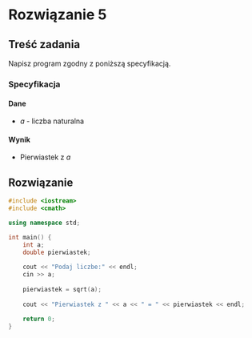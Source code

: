 # Rozwiązanie 5

## Treść zadania

Napisz program zgodny z poniższą specyfikacją.

### Specyfikacja

#### Dane

* $a$ - liczba naturalna

#### Wynik

* Pierwiastek z $a$

## Rozwiązanie

```cpp
#include <iostream>
#include <cmath>

using namespace std;

int main() {
    int a;
    double pierwiastek;
    
    cout << "Podaj liczbe:" << endl;
    cin >> a;
    
    pierwiastek = sqrt(a);
    
    cout << "Pierwiastek z " << a << " = " << pierwiastek << endl;
    
    return 0;
}
```
